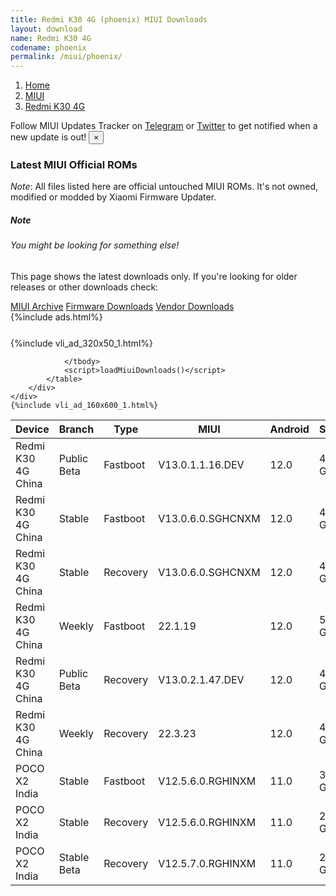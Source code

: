 ```yaml
---
title: Redmi K30 4G (phoenix) MIUI Downloads
layout: download
name: Redmi K30 4G
codename: phoenix
permalink: /miui/phoenix/
---
```

<nav aria-label="breadcrumb">
    <ol class="breadcrumb">
        <li class="breadcrumb-item"><a href="/">Home</a></li>
        <li class="breadcrumb-item"><a href="/miui/">MIUI</a></li>
        <li class="breadcrumb-item active" aria-current="page"><a href="/miui/phoenix/">Redmi K30 4G</a></li>
    </ol>
</nav>
<div class="alert alert-primary alert-dismissible fade show" role="alert">
    Follow MIUI Updates Tracker on <a href="https://t.me/MIUIUpdatesTracker" class="alert-link">Telegram</a>
     or <a href="https://twitter.com/MiFwUpdater" class="alert-link">Twitter</a> to get notified when a new update is out!
    <button type="button" class="close" data-dismiss="alert" aria-label="Close">
        <span aria-hidden="true">&times;</span>
    </button>
</div>

### Latest MIUI Official ROMs
*Note*: All files listed here are official untouched MIUI ROMs. It's not owned, modified or modded by Xiaomi Firmware Updater.
<div class="card">
  <div class="card-body">
    <h5 class="card-title">Note</h5>
    <h6 class="card-subtitle mb-2 text-muted">You might be looking for something else!</h6>
    <p class="card-text">This page shows the latest downloads only.
     If you're looking for older releases or other downloads check:</p>
    <a href="/archive/miui/phoenix/" class="card-link">MIUI Archive</a>
    <a href="/firmware/phoenix/" class="card-link">Firmware Downloads</a>
    <a href="/vendor/phoenix/" class="card-link">Vendor Downloads</a>
  </div>
</div>
{%include ads.html%}
<div class="row justify-content-center">
    <div class="col-10">
        <div class="table-responsive-md" style="margin-top: 25px;">
            {%include vli_ad_320x50_1.html%}
            <table id="miui" class="display dt-responsive nowrap compact table table-striped table-hover table-sm">
                <thead class="thead-dark">
                    <tr>
                        <th data-ref="device">Device</th>
                        <th data-ref="branch">Branch</th>
                        <th data-ref="type">Type</th>
                        <th data-ref="miui">MIUI</th>
                        <th data-ref="android">Android</th>
                        <th data-ref="size">Size</th>
                        <th data-ref="size">Date</th>
                        <th data-ref="link">Link</th>
                    </tr>
                </thead>
                <tbody>
                <tr><td>Redmi K30 4G China</td><td>Public Beta</td><td>Fastboot</td><td>V13.0.1.1.16.DEV</td><td>12.0</td><td>4.4 GB</td><td>2022-03-15</td><td><a href="/miui/phoenix/public beta/V13.0.1.1.16.DEV/">Download</a></td></tr>
<tr><td>Redmi K30 4G China</td><td>Stable</td><td>Fastboot</td><td>V13.0.6.0.SGHCNXM</td><td>12.0</td><td>4.9 GB</td><td>2022-09-28</td><td><a href="/miui/phoenix/stable/V13.0.6.0.SGHCNXM/">Download</a></td></tr>
<tr><td>Redmi K30 4G China</td><td>Stable</td><td>Recovery</td><td>V13.0.6.0.SGHCNXM</td><td>12.0</td><td>4.2 GB</td><td>2022-10-09</td><td><a href="/miui/phoenix/stable/V13.0.6.0.SGHCNXM/">Download</a></td></tr>
<tr><td>Redmi K30 4G China</td><td>Weekly</td><td>Fastboot</td><td>22.1.19</td><td>12.0</td><td>5.0 GB</td><td>2022-01-19</td><td><a href="/miui/phoenix/weekly/22.1.19/">Download</a></td></tr>
<tr><td>Redmi K30 4G China</td><td>Public Beta</td><td>Recovery</td><td>V13.0.2.1.47.DEV</td><td>12.0</td><td>4.2 GB</td><td>2022-07-15</td><td><a href="/miui/phoenix/public beta/V13.0.2.1.47.DEV/">Download</a></td></tr>
<tr><td>Redmi K30 4G China</td><td>Weekly</td><td>Recovery</td><td>22.3.23</td><td>12.0</td><td>4.3 GB</td><td>2022-03-24</td><td><a href="/miui/phoenix/weekly/22.3.23/">Download</a></td></tr>
<tr><td>POCO X2 India</td><td>Stable</td><td>Fastboot</td><td>V12.5.6.0.RGHINXM</td><td>11.0</td><td>3.4 GB</td><td>2021-11-23</td><td><a href="/miui/phoenixin/stable/V12.5.6.0.RGHINXM/">Download</a></td></tr>
<tr><td>POCO X2 India</td><td>Stable</td><td>Recovery</td><td>V12.5.6.0.RGHINXM</td><td>11.0</td><td>2.8 GB</td><td>2021-11-30</td><td><a href="/miui/phoenixin/stable/V12.5.6.0.RGHINXM/">Download</a></td></tr>
<tr><td>POCO X2 India</td><td>Stable Beta</td><td>Recovery</td><td>V12.5.7.0.RGHINXM</td><td>11.0</td><td>2.8 GB</td><td>2022-02-07</td><td><a href="/miui/phoenixin/stable beta/V12.5.7.0.RGHINXM/">Download</a></td></tr>

                </tbody>
                <script>loadMiuiDownloads()</script>
            </table>
        </div>
    </div>
    {%include vli_ad_160x600_1.html%}
</div>
